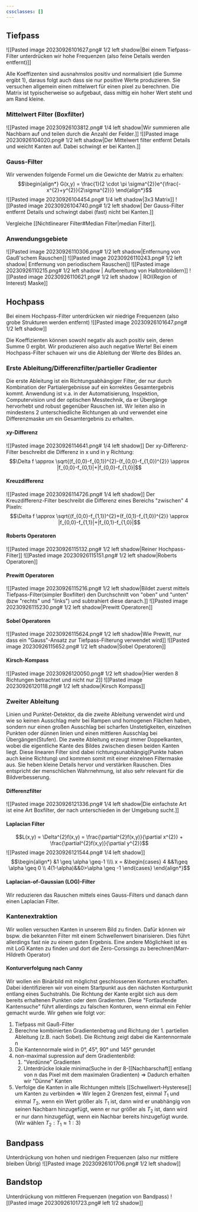 ```yaml
---
cssclasses: []
---
```

## Tiefpass
![[Pasted image 20230926101627.png# 1/2 left shadow|Bei einem Tiefpass-Filter unterdrücken wir hohe Frequenzen (also feine Details werden entfernt)]]

Alle Koeffizenten sind ausnahmslos positiv und normalisiert (die Summe ergibt 1), daraus folgt auch dass sie nur positive Werte produzieren.
Sie versuchen allgemein einen mittelwert für einen pixel zu berechnen.
Die Matrix ist typischerweise so aufgebaut, dass mittig ein hoher Wert steht und am Rand kleine.
### Mittelwert Filter (Boxfilter)

![[Pasted image 20230926103812.png# 1/4 left shadow|Wir summieren alle Nachbarn auf und teilen durch die Anzahl der Felder.]]
![[Pasted image 20230926104020.png# 1/2 left shadow|Der Mittelwert filter entfernt Details und weicht Kanten auf. Dabei schwingt er bei Kanten.]]
### Gauss-Filter
Wir verwenden folgende Formel um die Gewichte der Matrix zu erhalten:
$$\begin{align*}
G(x,y) = \frac{1}{2 \cdot \pi \sigma^{2}}e^{\frac{-x^{2}+y^{2}}{2\sigma^{2}}}
\end{align*}$$
![[Pasted image 20230926104454.png# 1/4 left shadow|3x3 Matrix]]
![[Pasted image 20230926104740.png# 1/2 left shadow| Der Gauss-Filter entfernt Details und schwingt dabei (fast) nicht bei Kanten.]]

Vergleiche [[Nichtlinearer Filter#Median Filter|median Filter]].
### Anwendungsgebiete
 ![[Pasted image 20230926110306.png# 1/2 left shadow|Entfernung von Gauß'schem Rauschen]] 
![[Pasted image 20230926110243.png# 1/2 left shadow| Entfernung von periodischem Rauschen]]
![[Pasted image 20230926110215.png# 1/2 left shadow | Aufbereitung von Halbtonbildern]]
![[Pasted image 20230926110621.png# 1/2 left shadow | ROI(Region of Interest) Maske]]                                                     
## Hochpass
Bei einem Hochpass-Filter unterdrücken wir niedrige Frequenzen (also grobe Strukturen werden entfernt)
![[Pasted image 20230926101647.png# 1/2 left shadow]]

Die Koeffizienten können sowohl negativ als auch positiv sein, deren Summe 0 ergibt. Wir produzieren also auch negative Werte!
Bei einem Hochpass-Filter schauen wir uns die Ableitung der Werte des Bildes an.
### Erste Ableitung/Differenzfilter/partieller Gradienter
Die erste Ableitung ist ein Richtungsabhängiger Filter, der nur durch Kombination der Partialergebnisse auf ein korrektes Gesamtergebnis kommt. Anwendung ist v.a. in der Automatisierung, Inspektion, Computervision und der optischen Messtechnik, da er Übergänge hervorhebt und robust gegenüber Rauschen ist.
Wir leiten also in mindestens 2 unterschiedliche Richtungen ab und verwendet eine Differenzmaske um ein Gesamtergebnis zu erhalten.
#### xy-Differenz
![[Pasted image 20230926114641.png# 1/4 left shadow]]
Der xy-Differenz-Filter beschreibt die Differenz in x und in y Richtung:
$$\Delta f \approx \sqrt{(f_{0,0}-f_{0,1})^{2}-(f_{0,0}-f_{1,0})^{2}} \approx |f_{0,0}-f_{0,1}|+|f_{0,0}-f_{1,0}|$$
#### Kreuzdifferenz
![[Pasted image 20230926114726.png# 1/4 left shadow]]
Der Kreuzdifferenz-Filter beschreibt die Differenz eines Bereichs "zwischen" 4 Pixeln:
$$\Delta f \approx \sqrt{(f_{0,0}-f_{1,1})^{2}+(f_{0,1}-f_{1,0})^{2}} \approx |f_{0,0}-f_{1,1}|+|f_{0,1}-f_{1,0}|$$
#### Roberts Operatoren
![[Pasted image 20230926115132.png# 1/2 left shadow|Reiner Hochpass-Filter]]
![[Pasted image 20230926115151.png# 1/2 left shadow|Roberts Operatoren]]
#### Prewitt Operatoren
![[Pasted image 20230926115216.png# 1/2 left shadow|Bildet zuerst mittels Tiefpass-Filter(simpler Boxfilter) den Durchschnitt von "oben" und "unten" (bzw "rechts" und "links") und subtrahiert diese danach.]]
![[Pasted image 20230926115230.png# 1/2 left shadow|Prewitt Operatoren]]
#### Sobel Operatoren
![[Pasted image 20230926115624.png# 1/2 left shadow|Wie Prewitt, nur dass ein "Gauss"-Ansatz zur Tiefpass-Filterung verwendet wird]]
![[Pasted image 20230926115652.png# 1/2 left shadow|Sobel Operatoren]]
#### Kirsch-Kompass
![[Pasted image 20230926120050.png# 1/2 left shadow|Hier werden 8 Richtungen betrachtet und nicht nur 2]]
![[Pasted image 20230926120118.png# 1/2 left shadow|Kirsch Kompass]]
### Zweiter Ableitung
Linien und Punktet-Detektor, da die zweite Ableitung verwendet wird und wie so keinen Ausschlag mehr bei Rampen und homogenen Flächen haben, sondern nur einen großen Ausschlag bei scharfen Unstetigkeiten, einzelnen Punkten oder dünnen linien und einen mittleren Ausschlag bei Übergängen(Stufen).
Die zweite Ableitung erzeugt immer Doppelkanten, wobei die eigentliche Kante des Bildes zwischen diesen beiden Kanten liegt.
Diese linearen Filter sind dabei richtungsunabhängig(Punkte haben auch keine Richtung) und kommen somit mit einer einzelnen Filtermaske aus. Sie heben kleine Details hervor und verstärken Rauschen. Dies entspricht der menschlichen Wahrnehmung, ist also sehr relevant für die Bildverbesserung.
#### Differenzfilter
![[Pasted image 20230926121336.png# 1/4 left shadow|Die einfachste Art ist eine Art Boxfilter, der nach unterschieden in der Umgebung sucht.]]

#### Laplacian Filter
$$L(x,y) = \Delta^{2}f(x,y) = \frac{\partial^{2}f(x,y)}{\partial x^{2}} + \frac{\partial^{2}f(x,y)}{\partial y^{2}}$$
![[Pasted image 20230926121544.png# 1/4 left shadow]]$$\begin{align*}
&1 \geq \alpha \geq-1 \\\\
x = &\begin{cases}
4 &&1\geq \alpha \geq 0 \\
4(1-\alpha)&&0>\alpha \geq -1
\end{cases}
\end{align*}$$
#### Laplacian-of-Gaussian (LOG)-Filter
Wir reduzieren das Rauschen mittels eines Gauss-Filters und danach dann einen Laplacian Filter.

### Kantenextraktion
Wir wollen versuchen Kanten in unserem Bild zu finden. Dafür können wir bspw. die bekannten Filter mit einem Schwellenwert binarisieren. Dies führt allerdings fast nie zu einem guten Ergebnis. Eine andere Möglichkeit ist es mit LoG Kanten zu finden und dort die Zero-Corssings zu berechnen(Marr-Hildreth Operator) 
#### Konturverfolgung nach Canny
Wir wollen ein Binärbild mit möglichst geschlossenen Konturen erschaffen.
Dabei identifizieren wir von einem Startpunkt aus den nächsten Konturpunkt entlang eines Suchstrahls. Die Richtung der Kante ergibt sich aus dem bereits erhaltenen Punkten oder dem Gradienten. Diese "Fortlaufende Kantensuche" führt allerdings zu falschen Konturen, wenn einmal ein Fehler gemacht wurde.
Wir gehen wie folgt vor:
1. Tiefpass mit Gauß-Filter
2. Berechne kombinierten Gradientenbetrag und Richtung der 1. partiellen Ableitung (z.B. nach Sobel). Die Richtung zeigt dabei die Kantennormale n
3. Die Kantennormale wird in 0°, 45°, 90° und 145° gerundet
4. non-maximal supression auf dem Gradientenbild:
	1. "Verdünne" Gradienten
	2. Unterdrücke lokale minima(Suche in der 8-[[Nachbarschaft]] entlang von n das Pixel mit dem maximalen Gradienten) => Dadurch erhalten wir "Dünne" Kanten
5. Verfolge die Kanten in alle Richtungen mittels [[Schwellwert-Hysterese]] um Kanten zu verbinden => Wir legen 2 Grenzen fest, einmal $T_{1}$ und einmal $T_{2}$, wenn ein Wert größer als $T_{1}$ ist, dann wird er unabhängig von seinen Nachbarn hinzugefügt, wenn er nur größer als $T_{2}$ ist, dann wird er nur dann hinzugefügt, wenn ein Nachbar bereits hinzugefügt wurde. (Wir wählen $T_{2}:T_{1} \approx 1:3$)
## Bandpass
Unterdrückung von hohen und niedrigen Frequenzen (also nur mittlere bleiben Übrig)
![[Pasted image 20230926101706.png# 1/2 left shadow]]

## Bandstop
Unterdrückung von mittleren Frequenzen (negation von Bandpass)
![[Pasted image 20230926101723.png# left 1/2 shadow]]

